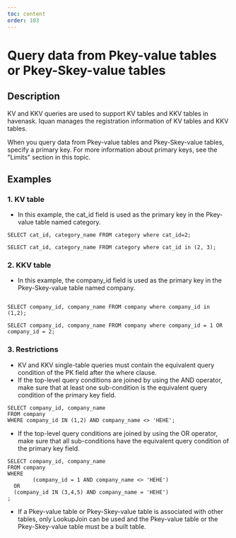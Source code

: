```yaml
---
toc: content
order: 103
---
```


# Query data from Pkey-value tables or Pkey-Skey-value tables
## Description
KV and KKV queries are used to support KV tables and KKV tables in havenask. Iquan manages the registration information of KV tables and KKV tables.

When you query data from Pkey-value tables and Pkey-Skey-value tables, specify a primary key. For more information about primary keys, see the "Limits" section in this topic.


## Examples
### 1. KV table
* In this example, the cat_id field is used as the primary key in the Pkey-value table named category.
```
SELECT cat_id, category_name FROM category where cat_id=2;

SELECT cat_id, category_name FROM category where cat_id in (2, 3);
```

### 2. KKV table

* In this example, the company_id field is used as the primary key in the Pkey-Skey-value table named company.

```

SELECT company_id, company_name FROM company where company_id in (1,2);

SELECT company_id, company_name FROM company where company_id = 1 OR company_id = 2;
```

### 3. Restrictions
* KV and KKV single-table queries must contain the equivalent query condition of the PK field after the where clause.
* If the top-level query conditions are joined by using the AND operator, make sure that at least one sub-condition is the equivalent query condition of the primary key field.

```
SELECT company_id, company_name
FROM company
WHERE company_id IN (1,2) AND company_name <> 'HEHE';
```

* If the top-level query conditions are joined by using the OR operator, make sure that all sub-conditions have the equivalent query condition of the primary key field.

```
SELECT company_id, company_name
FROM company
WHERE
        (company_id = 1 AND company_name <> 'HEHE')
  OR
  (company_id IN (3,4,5) AND company_name = 'HEHE')
;
```

* If a Pkey-value table or Pkey-Skey-value table is associated with other tables, only LookupJoin can be used and the Pkey-value table or the Pkey-Skey-value table must be a built table.